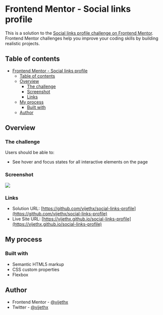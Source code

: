 # Frontend Mentor - Social links profile

This is a solution to the [Social links profile challenge on Frontend Mentor](https://www.frontendmentor.io/challenges/social-links-profile-UG32l9m6dQ). Frontend Mentor challenges help you improve your coding skills by building realistic projects.

## Table of contents

- [Frontend Mentor - Social links profile](#frontend-mentor---social-links-profile)
  - [Table of contents](#table-of-contents)
  - [Overview](#overview)
    - [The challenge](#the-challenge)
    - [Screenshot](#screenshot)
    - [Links](#links)
  - [My process](#my-process)
    - [Built with](#built-with)
  - [Author](#author)

## Overview

### The challenge

Users should be able to:

- See hover and focus states for all interactive elements on the page

### Screenshot

![](./screenshot.png)

### Links

- Solution URL: [https://github.com/vijethx/social-links-profile](https://github.com/vijethx/social-links-profile)
- Live Site URL: [https://vijethx.github.io/social-links-profile](https://vijethx.github.io/social-links-profile)

## My process

### Built with

- Semantic HTML5 markup
- CSS custom properties
- Flexbox

## Author

- Frontend Mentor - [@vijethx](https://www.frontendmentor.io/profile/vijethx)
- Twitter - [@vijethx](https://www.twitter.com/vijethx)
